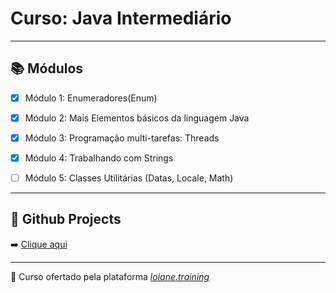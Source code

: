 # Curso: Java Intermediário 
---

## 📚 Módulos

 - [x] Módulo 1: Enumeradores(Enum)

 - [x] Módulo 2: Mais Elementos básicos da linguagem Java

 - [x] Módulo 3: Programação multi-tarefas: Threads

 - [x] Módulo 4: Trabalhando com Strings
 
 - [ ] Módulo 5: Classes Utilitárias (Datas, Locale, Math)
---

## :pushpin:	Github Projects

➡️ [Clique aqui](https://github.com/brunadelmourosilva/womakerscode-java-intermediario/projects/1)

---

🦋 Curso ofertado pela plataforma [_loiane.training_](https://loiane.training/curso/java-intermediario)

